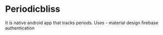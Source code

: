 # Periodicbliss
It is native android app that tracks periods.
Uses - material design
       firebase authentication
